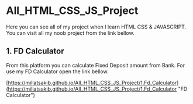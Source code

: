 # All_HTML_CSS_JS_Project

Here you can see all of my project when I learn HTML CSS & JAVASCRIPT. You can visit all my noob project from the link bellow.

## 1. FD Calculator

From this platform you can calculate Fixed Deposit amount from Bank. For use my FD Calculator open the link bellow.

[https://millatsakib.github.io/All_HTML_CSS_JS_Project/1.Fd_Calculator](https://millatsakib.github.io/All_HTML_CSS_JS_Project/1.Fd_Calculator "FD Calculator")
